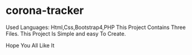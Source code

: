 # corona-tracker

Used Languages: Html,Css,Bootstrap4,PHP
This Project Contains Three Files. This Project Is Simple and easy To Create.

Hope You All Like It
